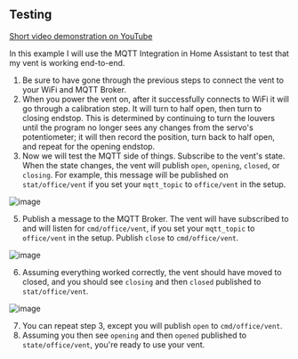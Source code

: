 ## Testing

[Short video demonstration on YouTube](https://youtu.be/ANneINQjgso)


In this example I will use the MQTT Integration in Home Assistant to test that my vent is working end-to-end.
1. Be sure to have gone through the previous steps to connect the vent to your WiFi and MQTT Broker.
2. When you power the vent on, after it successfully connects to WiFi it will go through a calibration step. It will turn to half open, then turn to closing endstop. This is determined by continuing to turn the louvers until the program no longer sees any changes from the servo's potentiometer; it will then record the position, turn back to half open, and repeat for the opening endstop.
3. Now we will test the MQTT side of things. Subscribe to the vent's state. When the state changes, the vent will publish `open`, `opening`, `closed`, or `closing`. For example, this message will be published on `stat/office/vent` if you set your `mqtt_topic` to `office/vent` in the setup.

![image](https://user-images.githubusercontent.com/4724577/184465255-e21ebf35-4800-4758-9e98-7b0005417a44.png)

5. Publish a message to the MQTT Broker. The vent will have subscribed to and will listen for `cmd/office/vent`, if you set your `mqtt_topic` to `office/vent` in the setup. Publish `close` to `cmd/office/vent`.

![image](https://user-images.githubusercontent.com/4724577/184465282-83f86652-212e-4f67-b36f-f6f1d121872e.png)

6. Assuming everything worked correctly, the vent should have moved to closed, and you should see `closing` and then `closed` published to `stat/office/vent`.

![image](https://user-images.githubusercontent.com/4724577/184465294-9862714b-204f-4bc1-a7b3-f47cd7476651.png)

7. You can repeat step 3, except you will publish `open` to `cmd/office/vent`.
8. Assuming you then see `opening` and then `opened` published to `state/office/vent`, you're ready to use your vent.
